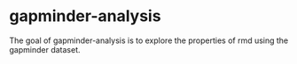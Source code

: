 # gapminder-analysis

<!-- badges: start -->

<!-- badges: end -->

The goal of gapminder-analysis is to explore the properties of rmd using the gapminder dataset.


